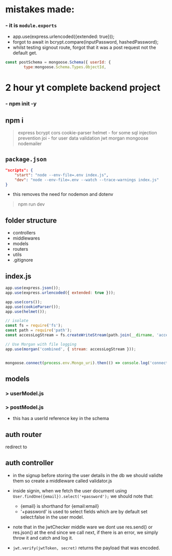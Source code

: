 # mistakes made:
### - it is `module.exports`
- app.use(express.urlencoded({extended: true}));
- forgot to await in bcrypt.compare(inputPassword, hashedPassword);
- whilst testing signout route, forgot that it was a post request not the default get.
```js
const postSchema = mongoose.Schema({ userId: {
        type:mongoose.Schema.Types.ObjectId,
```
# 2 hour yt complete backend project

### - npm init -y
## npm i
> express
> bcrypt
> cors
> cookie-parser
> helmet - for some sql injection prevention
> joi - for user data validation
> jwt
> morgan
> mongoose
> nodemailer

## `package.json`
```json
"scripts": {
    "start": "node --env-file=.env index.js",
    "dev": "node --env-file=.env --watch --trace-warnings index.js"
}
```
- this removes the need for nodemon and dotenv

> npm run dev

## folder structure
- controllers
- middlewares
- models
- routers
- utils
- .gitignore

## index.js
```js
app.use(express.json());
app.use(express.urlencoded({ extended: true }));

app.use(cors());
app.use(cookieParser());
app.use(helmet());

// isolate
const fs = require('fs');
const path = require('path');
const accessLogStream = fs.createWriteStream(path.join(__dirname, 'access.log'), { flags: 'a' });

// Use Morgan with file logging
app.use(morgan('combined', { stream: accessLogStream }));


mongoose.connect(process.env.Mongo_uri).then(() => console.log('connected.')).catch((err) => console.error('Error connecting to mongodb',err));
```

## models
### > userModel.js 
### > postModel.js 
- this has a userId reference key in the schema

## auth router
redirect to
## auth controller
- in the signup before storing the user details in the db we should validte them so create a middleware called validator.js

- inside signin, when we fetch the user document using `User.findOne({email}).select('+password');` we should note that:
    - {email} is shorthand for {email:email}
    - '+password' is used to select fields which are by default set select:false in the user model.

- note that in the jwtChecker middle ware we dont use res.send() or res.json() at the end since we call next, if there is an error, we simply throw it and catch and log it.
- `jwt.verify(jwtToken, secret)` returns the payload that was encoded.